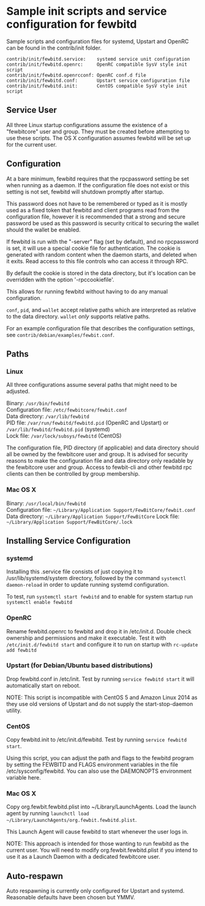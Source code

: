 # Sample init scripts and service configuration for fewbitd

Sample scripts and configuration files for systemd, Upstart and OpenRC
can be found in the contrib/init folder.

    contrib/init/fewbitd.service:    systemd service unit configuration
    contrib/init/fewbitd.openrc:     OpenRC compatible SysV style init script
    contrib/init/fewbitd.openrcconf: OpenRC conf.d file
    contrib/init/fewbitd.conf:       Upstart service configuration file
    contrib/init/fewbitd.init:       CentOS compatible SysV style init script

## Service User

All three Linux startup configurations assume the existence of a "fewbitcore" user
and group. They must be created before attempting to use these scripts.
The OS X configuration assumes fewbitd will be set up for the current user.

## Configuration

At a bare minimum, fewbitd requires that the rpcpassword setting be set
when running as a daemon. If the configuration file does not exist or this
setting is not set, fewbitd will shutdown promptly after startup.

This password does not have to be remembered or typed as it is mostly used
as a fixed token that fewbitd and client programs read from the configuration
file, however it is recommended that a strong and secure password be used
as this password is security critical to securing the wallet should the
wallet be enabled.

If fewbitd is run with the "-server" flag (set by default), and no rpcpassword is set,
it will use a special cookie file for authentication. The cookie is generated with random
content when the daemon starts, and deleted when it exits. Read access to this file
controls who can access it through RPC.

By default the cookie is stored in the data directory, but it's location can be overridden
with the option '-rpccookiefile'.

This allows for running fewbitd without having to do any manual configuration.

`conf`, `pid`, and `wallet` accept relative paths which are interpreted as
relative to the data directory. `wallet` _only_ supports relative paths.

For an example configuration file that describes the configuration settings,
see `contrib/debian/examples/fewbit.conf`.

## Paths

### Linux

All three configurations assume several paths that might need to be adjusted.

Binary: `/usr/bin/fewbitd`  
Configuration file: `/etc/fewbitcore/fewbit.conf`  
Data directory: `/var/lib/fewbitd`  
PID file: `/var/run/fewbitd/fewbitd.pid` (OpenRC and Upstart) or `/var/lib/fewbitd/fewbitd.pid` (systemd)  
Lock file: `/var/lock/subsys/fewbitd` (CentOS)

The configuration file, PID directory (if applicable) and data directory
should all be owned by the fewbitcore user and group. It is advised for security
reasons to make the configuration file and data directory only readable by the
fewbitcore user and group. Access to fewbit-cli and other fewbitd rpc clients
can then be controlled by group membership.

### Mac OS X

Binary: `/usr/local/bin/fewbitd`  
Configuration file: `~/Library/Application Support/FewBitCore/fewbit.conf`  
Data directory: `~/Library/Application Support/FewBitCore`
Lock file: `~/Library/Application Support/FewBitCore/.lock`

## Installing Service Configuration

### systemd

Installing this .service file consists of just copying it to
/usr/lib/systemd/system directory, followed by the command
`systemctl daemon-reload` in order to update running systemd configuration.

To test, run `systemctl start fewbitd` and to enable for system startup run
`systemctl enable fewbitd`

### OpenRC

Rename fewbitd.openrc to fewbitd and drop it in /etc/init.d. Double
check ownership and permissions and make it executable. Test it with
`/etc/init.d/fewbitd start` and configure it to run on startup with
`rc-update add fewbitd`

### Upstart (for Debian/Ubuntu based distributions)

Drop fewbitd.conf in /etc/init. Test by running `service fewbitd start`
it will automatically start on reboot.

NOTE: This script is incompatible with CentOS 5 and Amazon Linux 2014 as they
use old versions of Upstart and do not supply the start-stop-daemon utility.

### CentOS

Copy fewbitd.init to /etc/init.d/fewbitd. Test by running `service fewbitd start`.

Using this script, you can adjust the path and flags to the fewbitd program by
setting the FEWBITD and FLAGS environment variables in the file
/etc/sysconfig/fewbitd. You can also use the DAEMONOPTS environment variable here.

### Mac OS X

Copy org.fewbit.fewbitd.plist into ~/Library/LaunchAgents. Load the launch agent by
running `launchctl load ~/Library/LaunchAgents/org.fewbit.fewbitd.plist`.

This Launch Agent will cause fewbitd to start whenever the user logs in.

NOTE: This approach is intended for those wanting to run fewbitd as the current user.
You will need to modify org.fewbit.fewbitd.plist if you intend to use it as a
Launch Daemon with a dedicated fewbitcore user.

## Auto-respawn

Auto respawning is currently only configured for Upstart and systemd.
Reasonable defaults have been chosen but YMMV.

